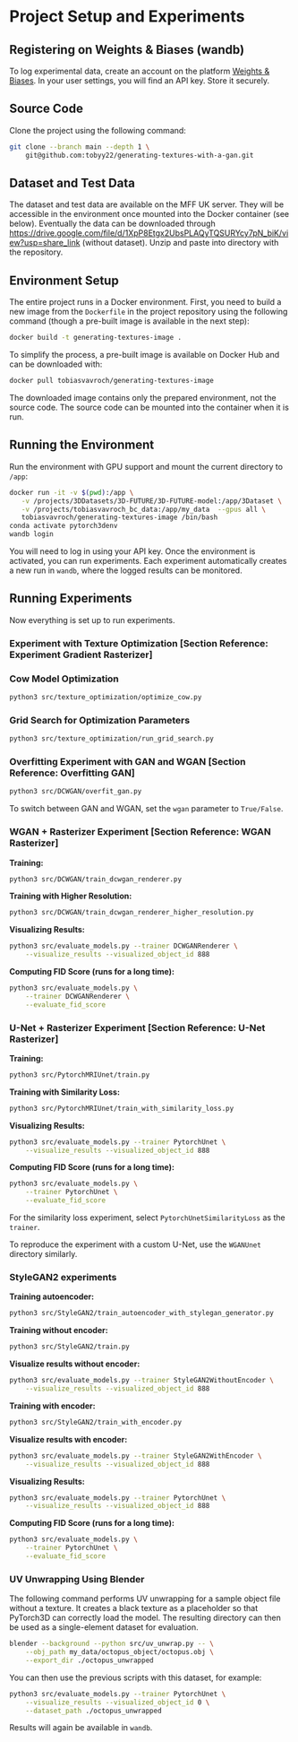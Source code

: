 # Project Setup and Experiments

## Registering on Weights & Biases (wandb)
To log experimental data, create an account on the platform [Weights & Biases](https://wandb.ai/).
In your user settings, you will find an API key. Store it securely.

## Source Code
Clone the project using the following command:

```bash
git clone --branch main --depth 1 \
    git@github.com:tobyy22/generating-textures-with-a-gan.git
```

## Dataset and Test Data
The dataset and test data are available on the MFF UK server. They will be accessible in the environment once mounted into the Docker container (see below).
Eventually the data can be downloaded through https://drive.google.com/file/d/1XpP8Etgx2UbsPLAQyTQSURYcy7pN_biK/view?usp=share_link (without dataset). Unzip and paste into directory with the repository. 

## Environment Setup
The entire project runs in a Docker environment. First, you need to build a new image from the `Dockerfile` in the project repository using the following command (though a pre-built image is available in the next step):

```bash
docker build -t generating-textures-image .
```

To simplify the process, a pre-built image is available on Docker Hub and can be downloaded with:

```bash
docker pull tobiasvavroch/generating-textures-image
```

The downloaded image contains only the prepared environment, not the source code. The source code can be mounted into the container when it is run.

## Running the Environment
Run the environment with GPU support and mount the current directory to `/app`:

```bash
docker run -it -v $(pwd):/app \
   -v /projects/3DDatasets/3D-FUTURE/3D-FUTURE-model:/app/3Dataset \
   -v /projects/tobiasvavroch_bc_data:/app/my_data  --gpus all \
   tobiasvavroch/generating-textures-image /bin/bash
conda activate pytorch3denv
wandb login
```

You will need to log in using your API key.
Once the environment is activated, you can run experiments. Each experiment automatically creates a new run in `wandb`, where the logged results can be monitored.

## Running Experiments
Now everything is set up to run experiments.

### Experiment with Texture Optimization [Section Reference: Experiment Gradient Rasterizer]

### Cow Model Optimization
```bash
python3 src/texture_optimization/optimize_cow.py
```

### Grid Search for Optimization Parameters
```bash
python3 src/texture_optimization/run_grid_search.py
```

### Overfitting Experiment with GAN and WGAN [Section Reference: Overfitting GAN]
```bash
python3 src/DCWGAN/overfit_gan.py
```

To switch between GAN and WGAN, set the `wgan` parameter to `True/False`.

### WGAN + Rasterizer Experiment [Section Reference: WGAN Rasterizer]

**Training:**
```bash
python3 src/DCWGAN/train_dcwgan_renderer.py
```

**Training with Higher Resolution:**
```bash
python3 src/DCWGAN/train_dcwgan_renderer_higher_resolution.py
```

**Visualizing Results:**
```bash
python3 src/evaluate_models.py --trainer DCWGANRenderer \
    --visualize_results --visualized_object_id 888
```

**Computing FID Score (runs for a long time):**
```bash
python3 src/evaluate_models.py \
    --trainer DCWGANRenderer \
    --evaluate_fid_score
```

### U-Net + Rasterizer Experiment [Section Reference: U-Net Rasterizer]

**Training:**
```bash
python3 src/PytorchMRIUnet/train.py
```

**Training with Similarity Loss:**
```bash
python3 src/PytorchMRIUnet/train_with_similarity_loss.py
```

**Visualizing Results:**
```bash
python3 src/evaluate_models.py --trainer PytorchUnet \
    --visualize_results --visualized_object_id 888
```

**Computing FID Score (runs for a long time):**
```bash
python3 src/evaluate_models.py \
    --trainer PytorchUnet \
    --evaluate_fid_score
```

For the similarity loss experiment, select `PytorchUnetSimilarityLoss` as the `trainer`.

To reproduce the experiment with a custom U-Net, use the `WGANUnet` directory similarly.

### StyleGAN2 experiments

**Training autoencoder:**
```bash
python3 src/StyleGAN2/train_autoencoder_with_stylegan_generator.py
```

**Training without encoder:**
```bash
python3 src/StyleGAN2/train.py
```

**Visualize results without encoder:**
```bash
python3 src/evaluate_models.py --trainer StyleGAN2WithoutEncoder \
    --visualize_results --visualized_object_id 888
```

**Training with encoder:**
```bash
python3 src/StyleGAN2/train_with_encoder.py
```

**Visualize results with encoder:**
```bash
python3 src/evaluate_models.py --trainer StyleGAN2WithEncoder \
    --visualize_results --visualized_object_id 888
```




**Visualizing Results:**
```bash
python3 src/evaluate_models.py --trainer PytorchUnet \
    --visualize_results --visualized_object_id 888
```

**Computing FID Score (runs for a long time):**
```bash
python3 src/evaluate_models.py \
    --trainer PytorchUnet \
    --evaluate_fid_score
```

### UV Unwrapping Using Blender
The following command performs UV unwrapping for a sample object file without a texture. It creates a black texture as a placeholder so that PyTorch3D can correctly load the model. The resulting directory can then be used as a single-element dataset for evaluation.

```bash
blender --background --python src/uv_unwrap.py -- \
    --obj_path my_data/octopus_object/octopus.obj \
    --export_dir ./octopus_unwrapped
```

You can then use the previous scripts with this dataset, for example:

```bash
python3 src/evaluate_models.py --trainer PytorchUnet \
    --visualize_results --visualized_object_id 0 \
    --dataset_path ./octopus_unwrapped
```

Results will again be available in `wandb`. 

